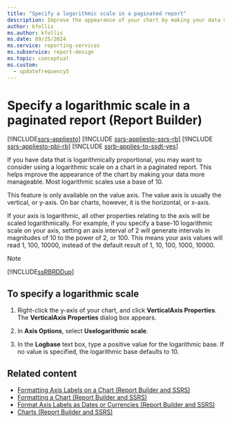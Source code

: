 ```yaml
---
title: "Specify a logarithmic scale in a paginated report"
description: Improve the appearance of your chart by making your data more manageable with a logarithmic scale on a chart in a paginated report.
author: kfollis
ms.author: kfollis
ms.date: 09/25/2024
ms.service: reporting-services
ms.subservice: report-design
ms.topic: conceptual
ms.custom:
  - updatefrequency5
---
```

# Specify a logarithmic scale in a paginated report (Report Builder)

[!INCLUDE[ssrs-appliesto](../../includes/ssrs-appliesto.md)] [!INCLUDE [ssrs-appliesto-ssrs-rb](../../includes/ssrs-appliesto-ssrs-rb.md)] [!INCLUDE [ssrs-appliesto-pbi-rb](../../includes/ssrs-appliesto-pbi-rb.md)] [!INCLUDE [ssrb-applies-to-ssdt-yes](../../includes/ssrb-applies-to-ssdt-yes.md)]

  If you have data that is logarithmically proportional, you may want to consider using a logarithmic scale on a chart in a paginated report. This helps improve the appearance of the chart by making your data more manageable. Most logarithmic scales use a base of 10.  
  
 This feature is only available on the value axis. The value axis is usually the vertical, or y-axis. On bar charts, however, it is the horizontal, or x-axis.  
  
 If your axis is logarithmic, all other properties relating to the axis will be scaled logarithmically. For example, if you specify a base-10 logarithmic scale on your axis, setting an axis interval of 2 will generate intervals in magnitudes of 10 to the power of 2, or 100. This means your axis values will read 1, 100, 10000, instead of the default result of 1, 10, 100, 1000, 10000.  
  
> [!NOTE]  
>  [!INCLUDE[ssRBRDDup](../../includes/ssrbrddup-md.md)]  
  
## To specify a logarithmic scale  
  
1.  Right-click the y-axis of your chart, and click **VerticalAxis Properties**. The **VerticalAxis Properties** dialog box appears.  
  
2.  In **Axis Options**, select **Uselogarithmic scale**.  
  
3.  In the **Logbase** text box, type a positive value for the logarithmic base. If no value is specified, the logarithmic base defaults to 10.  
  
## Related content

- [Formatting Axis Labels on a Chart &#40;Report Builder and SSRS&#41;](../../reporting-services/report-design/formatting-axis-labels-on-a-chart-report-builder-and-ssrs.md)
- [Formatting a Chart &#40;Report Builder and SSRS&#41;](../../reporting-services/report-design/formatting-a-chart-report-builder-and-ssrs.md)
- [Format Axis Labels as Dates or Currencies &#40;Report Builder and SSRS&#41;](../../reporting-services/report-design/format-axis-labels-as-dates-or-currencies-report-builder-and-ssrs.md)
- [Charts &#40;Report Builder and SSRS&#41;](../../reporting-services/report-design/charts-report-builder-and-ssrs.md)
